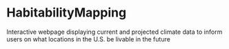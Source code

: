 # HabitabilityMapping
Interactive webpage displaying current and projected climate data to inform users on what locations in the U.S. be livable in the future
